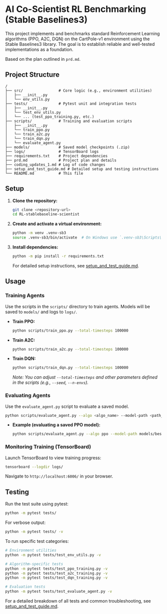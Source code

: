 # AI Co-Scientist RL Benchmarking (Stable Baselines3)

This project implements and benchmarks standard Reinforcement Learning algorithms (PPO, A2C, DQN) on the CartPole-v1 environment using the Stable Baselines3 library. The goal is to establish reliable and well-tested implementations as a foundation.

Based on the plan outlined in `prd.md`.

## Project Structure

```
/
├── src/                # Core logic (e.g., environment utilities)
│   ├── __init__.py
│   └── env_utils.py
├── tests/              # Pytest unit and integration tests
│   ├── __init__.py
│   └── test_env_utils.py
│   └── ... (test_ppo_training.py, etc.)
├── scripts/            # Training and evaluation scripts
│   ├── __init__.py
│   └── train_ppo.py
│   └── train_a2c.py
│   └── train_dqn.py
│   └── evaluate_agent.py
├── models/             # Saved model checkpoints (.zip)
├── logs/               # TensorBoard logs
├── requirements.txt    # Project dependencies
├── prd.md              # Project plan and details
├── coding_updates_1.md # Log of code changes
├── setup_and_test_guide.md # Detailed setup and testing instructions
└── README.md           # This file
```

## Setup

1.  **Clone the repository:**
    ```bash
    git clone <repository-url>
    cd RL-stablebaseline-scientist
    ```

2.  **Create and activate a virtual environment:**
    ```bash
    python -m venv .venv-sb3
    source .venv-sb3/bin/activate  # On Windows use `.venv-sb3\Scripts\activate`
    ```

3.  **Install dependencies:**
    ```bash
    python -m pip install -r requirements.txt
    ```

    For detailed setup instructions, see [setup_and_test_guide.md](setup_and_test_guide.md).

## Usage

### Training Agents

Use the scripts in the `scripts/` directory to train agents. Models will be saved to `models/` and logs to `logs/`.

*   **Train PPO:**
    ```bash
    python scripts/train_ppo.py --total-timesteps 100000
    ```
*   **Train A2C:**
    ```bash
    python scripts/train_a2c.py --total-timesteps 100000
    ```
*   **Train DQN:**
    ```bash
    python scripts/train_dqn.py --total-timesteps 100000
    ```

    *Note: You can adjust `--total-timesteps` and other parameters defined in the scripts (e.g., `--seed`, `--n-envs`).*

### Evaluating Agents

Use the `evaluate_agent.py` script to evaluate a saved model.

```bash
python scripts/evaluate_agent.py --algo <algo_name> --model-path <path_to_model.zip>
```

*   **Example (evaluating a saved PPO model):**
    ```bash
    python scripts/evaluate_agent.py --algo ppo --model-path models/best_ppo_cartpole.zip --n-eval-episodes 50
    ```

### Monitoring Training (TensorBoard)

Launch TensorBoard to view training progress:

```bash
tensorboard --logdir logs/
```
Navigate to `http://localhost:6006/` in your browser.

## Testing

Run the test suite using pytest:

```bash
python -m pytest tests/
```

For verbose output:

```bash
python -m pytest tests/ -v
```

To run specific test categories:

```bash
# Environment utilities
python -m pytest tests/test_env_utils.py -v

# Algorithm-specific tests
python -m pytest tests/test_ppo_training.py -v
python -m pytest tests/test_a2c_training.py -v
python -m pytest tests/test_dqn_training.py -v

# Evaluation tests
python -m pytest tests/test_evaluate_agent.py -v
```

For a detailed breakdown of all tests and common troubleshooting, see [setup_and_test_guide.md](setup_and_test_guide.md).